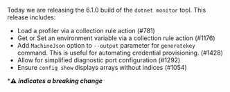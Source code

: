 Today we are releasing the 6.1.0 build of the `dotnet monitor` tool. This release includes:

- Load a profiler via a collection rule action (#781)
- Get or Set an environment variable via a collection rule action (#1176)
- Add `MachineJson` option to `--output` parameter for `generatekey` command. This is useful for automating credential provisioning. (#1428)
- Allow for simplified diagnostic port configuration (#1292)
- Ensure `config show` displays arrays without indices (#1054)

\*⚠️ **_indicates a breaking change_**
